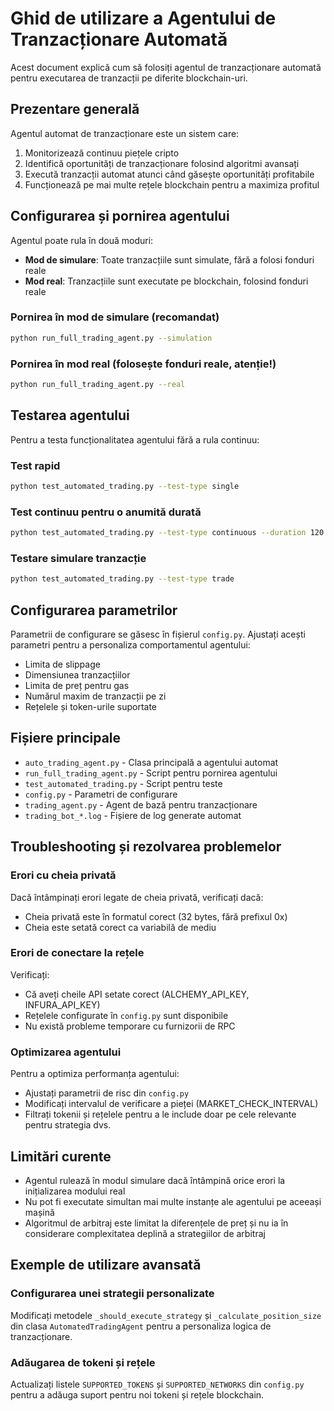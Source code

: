 # Ghid de utilizare a Agentului de Tranzacționare Automată

Acest document explică cum să folosiți agentul de tranzacționare automată pentru executarea de tranzacții pe diferite blockchain-uri.

## Prezentare generală

Agentul automat de tranzacționare este un sistem care:

1. Monitorizează continuu piețele cripto
2. Identifică oportunități de tranzacționare folosind algoritmi avansați
3. Execută tranzacții automat atunci când găsește oportunități profitabile
4. Funcționează pe mai multe rețele blockchain pentru a maximiza profitul

## Configurarea și pornirea agentului

Agentul poate rula în două moduri:
- **Mod de simulare**: Toate tranzacțiile sunt simulate, fără a folosi fonduri reale
- **Mod real**: Tranzacțiile sunt executate pe blockchain, folosind fonduri reale

### Pornirea în mod de simulare (recomandat)

```bash
python run_full_trading_agent.py --simulation
```

### Pornirea în mod real (folosește fonduri reale, atenție!)

```bash
python run_full_trading_agent.py --real
```

## Testarea agentului

Pentru a testa funcționalitatea agentului fără a rula continuu:

### Test rapid

```bash
python test_automated_trading.py --test-type single
```

### Test continuu pentru o anumită durată

```bash
python test_automated_trading.py --test-type continuous --duration 120
```

### Testare simulare tranzacție

```bash
python test_automated_trading.py --test-type trade
```

## Configurarea parametrilor

Parametrii de configurare se găsesc în fișierul `config.py`. Ajustați acești parametri pentru a personaliza comportamentul agentului:

- Limita de slippage
- Dimensiunea tranzacțiilor
- Limita de preț pentru gas
- Numărul maxim de tranzacții pe zi
- Rețelele și token-urile suportate

## Fișiere principale

- `auto_trading_agent.py` - Clasa principală a agentului automat
- `run_full_trading_agent.py` - Script pentru pornirea agentului
- `test_automated_trading.py` - Script pentru teste
- `config.py` - Parametri de configurare
- `trading_agent.py` - Agent de bază pentru tranzacționare
- `trading_bot_*.log` - Fișiere de log generate automat

## Troubleshooting și rezolvarea problemelor

### Erori cu cheia privată

Dacă întâmpinați erori legate de cheia privată, verificați dacă:
- Cheia privată este în formatul corect (32 bytes, fără prefixul 0x)
- Cheia este setată corect ca variabilă de mediu

### Erori de conectare la rețele

Verificați:
- Că aveți cheile API setate corect (ALCHEMY_API_KEY, INFURA_API_KEY)
- Rețelele configurate în `config.py` sunt disponibile
- Nu există probleme temporare cu furnizorii de RPC

### Optimizarea agentului

Pentru a optimiza performanța agentului:
- Ajustați parametrii de risc din `config.py`
- Modificați intervalul de verificare a pieței (MARKET_CHECK_INTERVAL)
- Filtrați tokenii și rețelele pentru a le include doar pe cele relevante pentru strategia dvs.

## Limitări curente

- Agentul rulează în modul simulare dacă întâmpină orice erori la inițializarea modului real
- Nu pot fi executate simultan mai multe instanțe ale agentului pe aceeași mașină
- Algoritmul de arbitraj este limitat la diferențele de preț și nu ia în considerare complexitatea deplină a strategiilor de arbitraj

## Exemple de utilizare avansată

### Configurarea unei strategii personalizate

Modificați metodele `_should_execute_strategy` și `_calculate_position_size` din clasa `AutomatedTradingAgent` pentru a personaliza logica de tranzacționare.

### Adăugarea de tokeni și rețele

Actualizați listele `SUPPORTED_TOKENS` și `SUPPORTED_NETWORKS` din `config.py` pentru a adăuga suport pentru noi tokeni și rețele blockchain.